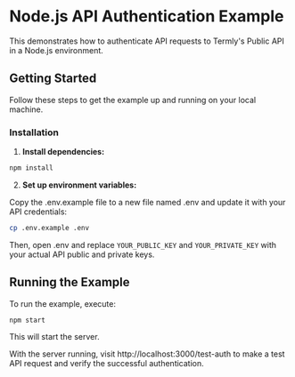 # Node.js API Authentication Example

This demonstrates how to authenticate API requests to Termly's Public API in a Node.js environment.

## Getting Started

Follow these steps to get the example up and running on your local machine.

### Installation

1. **Install dependencies:**
``` bash
npm install
```

2. **Set up environment variables:**

Copy the .env.example file to a new file named .env and update it with your API credentials:

``` bash
cp .env.example .env
```
Then, open .env and replace `YOUR_PUBLIC_KEY` and `YOUR_PRIVATE_KEY` with your actual API public and private keys.

## Running the Example
To run the example, execute:

``` bash
npm start
```
This will start the server.

With the server running, visit http://localhost:3000/test-auth to make a test API request and verify the successful authentication.